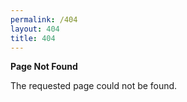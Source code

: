 ```yaml
---
permalink: /404
layout: 404
title: 404
---
```


**Page Not Found**

The requested page could not be found.
